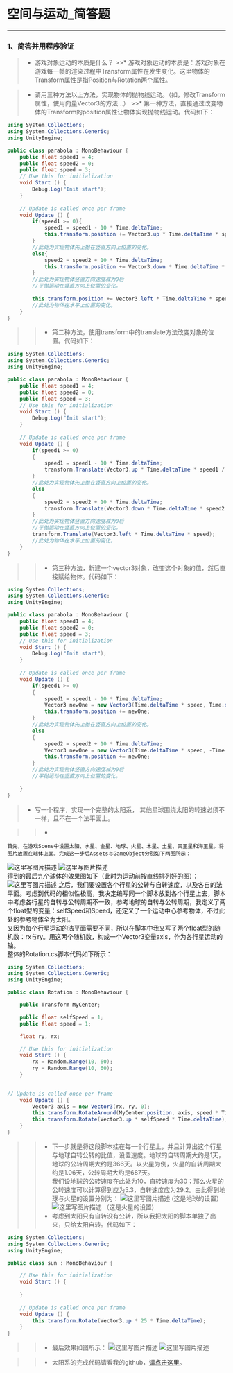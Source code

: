 # 空间与运动_简答题

---

### 1、简答并用程序验证
>* 游戏对象运动的本质是什么？
    >>* 游戏对象运动的本质是：游戏对象在游戏每一帧的渲染过程中Transform属性在发生变化。这里物体的Transform属性是指Position与Rotation两个属性。

>* 请用三种方法以上方法，实现物体的抛物线运动。（如，修改Transform属性，使用向量Vector3的方法…）
    >>* 第一种方法，直接通过改变物体的Transform的position属性让物体实现抛物线运动。代码如下：  

```C#
using System.Collections;
using System.Collections.Generic;
using UnityEngine;

public class parabola : MonoBehaviour {
    public float speed1 = 4;
    public float speed2 = 0;
    public float speed = 3;
	// Use this for initialization
	void Start () {
        Debug.Log("Init start");
	}
	
	// Update is called once per frame
	void Update () {
        if(speed1 >= 0){
            speed1 = speed1 - 10 * Time.deltaTime;
            this.transform.position += Vector3.up * Time.deltaTime * speed1 / 2;
        }
        //此处为实现物体先上抛在竖直方向上位置的变化。
        else{
            speed2 = speed2 + 10 * Time.deltaTime;
            this.transform.position += Vector3.down * Time.deltaTime * speed2 / 2;
        }
        //此处为实现物体竖直方向速度减为0后
        //平抛运动在竖直方向上位置的变化。
        
        this.transform.position += Vector3.left * Time.deltaTime * speed;
        //此处为物体在水平上位置的变化。
	}
}
```

>>* 第二种方法，使用transform中的translate方法改变对象的位置。代码如下：
```C#
using System.Collections;
using System.Collections.Generic;
using UnityEngine;

public class parabola : MonoBehaviour {
    public float speed1 = 4;
    public float speed2 = 0;
    public float speed = 3;
	// Use this for initialization
	void Start () {
        Debug.Log("Init start");
	}
	
	// Update is called once per frame
	void Update () {
        if(speed1 >= 0)
        {
            speed1 = speed1 - 10 * Time.deltaTime;
            transform.Translate(Vector3.up * Time.deltaTime * speed1 / 2, Space.World);
        }
        //此处为实现物体先上抛在竖直方向上位置的变化。
        else
        {
            speed2 = speed2 + 10 * Time.deltaTime;
            transform.Translate(Vector3.down * Time.deltaTime * speed2 / 2, Space.World);
        }
        //此处为实现物体竖直方向速度减为0后
        //平抛运动在竖直方向上位置的变化。
        transform.Translate(Vector3.left * Time.deltaTime * speed);
		//此处为物体在水平上位置的变化。
	}
}

```

>>* 第三种方法，新建一个vector3对象，改变这个对象的值，然后直接赋给物体。代码如下：
```C#
using System.Collections;
using System.Collections.Generic;
using UnityEngine;

public class parabola : MonoBehaviour {
    public float speed1 = 4;
    public float speed2 = 0;
    public float speed = 3;
	// Use this for initialization
	void Start () {
        Debug.Log("Init start");
	}
	
	// Update is called once per frame
	void Update () {
        if(speed1 >= 0)
        {
            speed1 = speed1 - 10 * Time.deltaTime;
            Vector3 newOne = new Vector3(Time.deltaTime * speed, Time.deltaTime * speed1 / 2, 0);
            this.transform.position += newOne;
        }
        //此处为实现物体先上抛在竖直方向上位置的变化。
        else
        {
            speed2 = speed2 + 10 * Time.deltaTime;
            Vector3 newOne = new Vector3(Time.deltaTime * speed, -Time.deltaTime * speed2 / 2, 0);
            this.transform.position += newOne;
        }
        //此处为实现物体竖直方向速度减为0后
        //平抛运动在竖直方向上位置的变化。
		
	}
}

```
>* 写一个程序，实现一个完整的太阳系， 其他星球围绕太阳的转速必须不一样，且不在一个法平面上。

>>* 
    首先，在游戏Scene中设置太阳、水星、金星、地球、火星、木星、土星、天王星和海王星。将图片放置在球体上面。完成这一步后Assets与GameObject分别如下两图所示：
![这里写图片描述](https://img-blog.csdn.net/20180401211437931?watermark/2/text/aHR0cHM6Ly9ibG9nLmNzZG4ubmV0L0VtaWx5Qmx1c2U=/font/5a6L5L2T/fontsize/400/fill/I0JBQkFCMA==/dissolve/70)
![这里写图片描述](https://img-blog.csdn.net/201804012116160?watermark/2/text/aHR0cHM6Ly9ibG9nLmNzZG4ubmV0L0VtaWx5Qmx1c2U=/font/5a6L5L2T/fontsize/400/fill/I0JBQkFCMA==/dissolve/70)  
得到的最后九个球体的效果图如下（此时为运动前按直线排列好的图）：
![这里写图片描述](https://img-blog.csdn.net/20180401212155683?watermark/2/text/aHR0cHM6Ly9ibG9nLmNzZG4ubmV0L0VtaWx5Qmx1c2U=/font/5a6L5L2T/fontsize/400/fill/I0JBQkFCMA==/dissolve/70)
之后，我们要设置各个行星的公转与自转速度，以及各自的法平面。考虑到代码的相似性极高，我决定编写同一个脚本放到各个行星上去，脚本中考虑各行星的自转与公转周期不一致，参考地球的自转与公转周期，我定义了两个float型的变量：selfSpeed和Speed，还定义了一个运动中心参考物体，不过此处的参考物体全为太阳。  
又因为每个行星运动的法平面需要不同，所以在脚本中我又写了两个float型的随机数：rx与ry。用这两个随机数，构成一个Vector3变量axis，作为各行星运动的轴。  
整体的Rotation.cs脚本代码如下所示：
```C#
using System.Collections;
using System.Collections.Generic;
using UnityEngine;

public class Rotation : MonoBehaviour {

    public Transform MyCenter;

    public float selfSpeed = 1;
    public float speed = 1;

    float ry, rx;

    // Use this for initialization
    void Start () {
        rx = Random.Range(10, 60);
        ry = Random.Range(10, 60);
	}
	

// Update is called once per frame
	void Update () {
        Vector3 axis = new Vector3(rx, ry, 0);
        this.transform.RotateAround(MyCenter.position, axis, speed * Time.deltaTime);
        this.transform.Rotate(Vector3.up * selfSpeed * Time.deltaTime);
    }
}

```
>>* 下一步就是将这段脚本挂在每一个行星上，并且计算出这个行星与地球自转公转的比值，设置速度。地球的自转周期大约是1天，地球的公转周期大约是366天。以火星为例，火星的自转周期大约是1.06天，公转周期大约是687天。  
我们设地球的公转速度在此处为10，自转速度为30；那么火星的公转速度可以计算得到应为5.3，自转速度应为29.2。由此得到地球与火星的设置分别为：
![这里写图片描述](https://img-blog.csdn.net/20180401213523409?watermark/2/text/aHR0cHM6Ly9ibG9nLmNzZG4ubmV0L0VtaWx5Qmx1c2U=/font/5a6L5L2T/fontsize/400/fill/I0JBQkFCMA==/dissolve/70)
(这是地球的设置）
![这里写图片描述](https://img-blog.csdn.net/20180401213600408?watermark/2/text/aHR0cHM6Ly9ibG9nLmNzZG4ubmV0L0VtaWx5Qmx1c2U=/font/5a6L5L2T/fontsize/400/fill/I0JBQkFCMA==/dissolve/70)
（这是火星的设置)
>>* 考虑到太阳只有自转没有公转，所以我把太阳的脚本单独了出来，只给太阳自转。代码如下：
```C#
using System.Collections;
using System.Collections.Generic;
using UnityEngine;

public class sun : MonoBehaviour {

	// Use this for initialization
	void Start () {
		
	}
	
	// Update is called once per frame
	void Update () {
        this.transform.Rotate(Vector3.up * 25 * Time.deltaTime);
    }
}

```

>>* 最后效果如图所示：
![这里写图片描述](https://img-blog.csdn.net/20180401213853141?watermark/2/text/aHR0cHM6Ly9ibG9nLmNzZG4ubmV0L0VtaWx5Qmx1c2U=/font/5a6L5L2T/fontsize/400/fill/I0JBQkFCMA==/dissolve/70)
![这里写图片描述](https://img-blog.csdn.net/20180401213901628?watermark/2/text/aHR0cHM6Ly9ibG9nLmNzZG4ubmV0L0VtaWx5Qmx1c2U=/font/5a6L5L2T/fontsize/400/fill/I0JBQkFCMA==/dissolve/70)



>>* 太阳系的完成代码请看我的github，[请点击这里](https://github.com/EmilyBlues/Unity-learning/tree/master/HW2/SolarSystem)。




